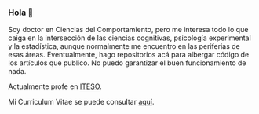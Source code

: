 ### Hola 👋

<!--
**jealcalat/jealcalat** is a ✨ _special_ ✨ repository because its `README.md` (this file) appears on your GitHub profile.

Here are some ideas to get you started:

- 🔭 I’m currently working on ...
- 🌱 I’m currently learning ...
- 👯 I’m looking to collaborate on ...
- 🤔 I’m looking for help with ...
- 💬 Ask me about ...
- 📫 How to reach me: ...
- 😄 Pronouns: ...
- ⚡ Fun fact: ...
-->

Soy doctor en Ciencias del Comportamiento, pero me interesa todo lo que caiga en la intersección de las ciencias cognitivas, psicología experimental y la estadística, aunque normalmente me encuentro en las periferias de esas áreas. Eventualmente, hago repositorios acá para albergar código de los artículos que publico. No puedo garantizar el buen funcionamiento de nada.

Actualmente profe en [ITESO](https://www.iteso.mx/).

Mi Curriculum Vitae se puede consultar [aquí](https://github.com/jealcalat/CV/blob/main/CV_Emmanuel_Alcal%C3%A1.pdf).
